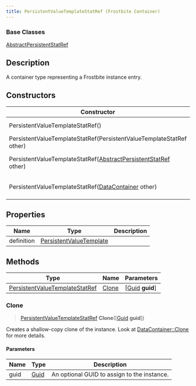 ```yaml
---
title: PersistentValueTemplateStatRef (Frostbite Container)
---
```

### Base Classes

[AbstractPersistentStatRef](AbstractPersistentStatRef)

## Description

A container type representing a Frostbite instance entry.

## Constructors

| Constructor                                                                                  | Description                                                                                                                                            |
| -------------------------------------------------------------------------------------------- | ------------------------------------------------------------------------------------------------------------------------------------------------------ |
| PersistentValueTemplateStatRef()                                                             | Create a new instance of this container type.                                                                                                          |
| PersistentValueTemplateStatRef(PersistentValueTemplateStatRef other)                         | Create a reference copy of an instance of the same type.                                                                                               |
| PersistentValueTemplateStatRef([AbstractPersistentStatRef](AbstractPersistentStatRef) other) | Upcast an instance of type [AbstractPersistentStatRef](AbstractPersistentStatRef) to [PersistentValueTemplateStatRef](PersistentValueTemplateStatRef). |
| PersistentValueTemplateStatRef([DataContainer](/vext/ref/cls/shr/datacontainer) other)    | Upcast an instance of type [DataContainer](/vext/ref/cls/shr/datacontainer) to [PersistentValueTemplateStatRef](PersistentValueTemplateStatRef).    |

## Properties

| Name       | Type                                               | Description |
| ---------- | -------------------------------------------------- | ----------- |
| definition | [PersistentValueTemplate](PersistentValueTemplate) |             |

## Methods

| Type                                                             | Name            | Parameters                                     |
| ---------------------------------------------------------------- | --------------- | ---------------------------------------------- |
| [PersistentValueTemplateStatRef](PersistentValueTemplateStatRef) | [Clone](#clone) | \[[Guid](/vext/ref/cls/shr/guid) **guid**\] |

### Clone

> [PersistentValueTemplateStatRef](PersistentValueTemplateStatRef) **Clone**(\[[Guid](/vext/ref/cls/shr/guid) **guid**\])

Creates a shallow-copy clone of the instance. Look at [DataContainer::Clone](/vext/ref/cls/shr/datacontainer#clone) for more details.

#### Parameters

| Name | Type         | Description                                 |
| ---- | ------------ | ------------------------------------------- |
| guid | [Guid](Guid) | An optional GUID to assign to the instance. |

